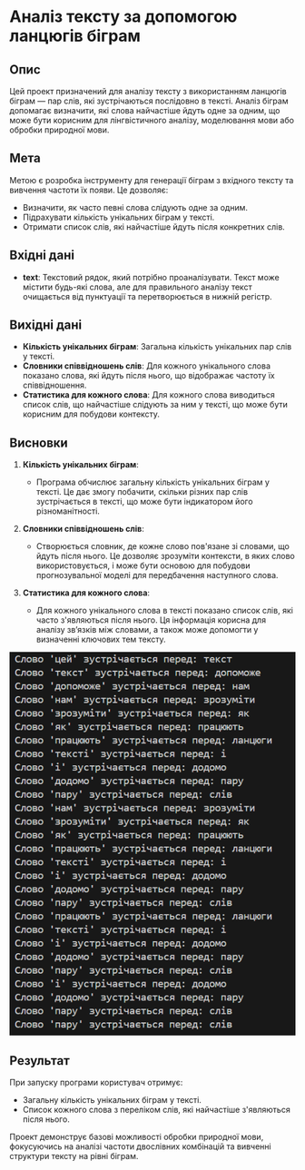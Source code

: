 # Аналіз тексту за допомогою ланцюгів біграм

## Опис
Цей проект призначений для аналізу тексту з використанням ланцюгів біграм — пар слів, які зустрічаються послідовно в тексті. Аналіз біграм допомагає визначити, які слова найчастіше йдуть одне за одним, що може бути корисним для лінгвістичного аналізу, моделювання мови або обробки природної мови.

## Мета
Метою є розробка інструменту для генерації біграм з вхідного тексту та вивчення частоти їх появи. Це дозволяє:
- Визначити, як часто певні слова слідують одне за одним.
- Підрахувати кількість унікальних біграм у тексті.
- Отримати список слів, які найчастіше йдуть після конкретних слів.

## Вхідні дані
- **text**: Текстовий рядок, який потрібно проаналізувати. Текст може містити будь-які слова, але для правильного аналізу текст очищається від пунктуації та перетворюється в нижній регістр.

## Вихідні дані
- **Кількість унікальних біграм**: Загальна кількість унікальних пар слів у тексті.
- **Словники співвідношень слів**: Для кожного унікального слова показано слова, які йдуть після нього, що відображає частоту їх співвідношення.
- **Статистика для кожного слова**: Для кожного слова виводиться список слів, що найчастіше слідують за ним у тексті, що може бути корисним для побудови контексту.

## Висновки

1. **Кількість унікальних біграм**:
   - Програма обчислює загальну кількість унікальних біграм у тексті. Це дає змогу побачити, скільки різних пар слів зустрічається в тексті, що може бути індикатором його різноманітності.

2. **Словники співвідношень слів**:
   - Створюється словник, де кожне слово пов'язане зі словами, що йдуть після нього. Це дозволяє зрозуміти контексти, в яких слово використовується, і може бути основою для побудови прогнозувальної моделі для передбачення наступного слова.

3. **Статистика для кожного слова**:
   - Для кожного унікального слова в тексті показано список слів, які часто з'являються після нього. Ця інформація корисна для аналізу зв’язків між словами, а також може допомогти у визначенні ключових тем тексту.


![alt text](result.png)

## Результат
При запуску програми користувач отримує:
- Загальну кількість унікальних біграм у тексті.
- Список кожного слова з переліком слів, які найчастіше з'являються після нього.

Проект демонструє базові можливості обробки природної мови, фокусуючись на аналізі частоти двослівних комбінацій та вивченні структури тексту на рівні біграм.
